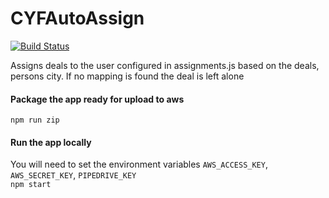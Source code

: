 # CYFAutoAssign
[![Build Status](https://travis-ci.org/HarryEMartland/CYFAutoAssign.svg?branch=master)](https://travis-ci.org/HarryEMartland/CYFAutoAssign)

Assigns deals to the user configured in assignments.js based on the deals, persons city. If no mapping is found the deal is left alone

#### Package the app ready for upload to aws
`npm run zip`

#### Run the app locally
You will need to set the environment variables `AWS_ACCESS_KEY`, `AWS_SECRET_KEY`, `PIPEDRIVE_KEY`  
`npm start`